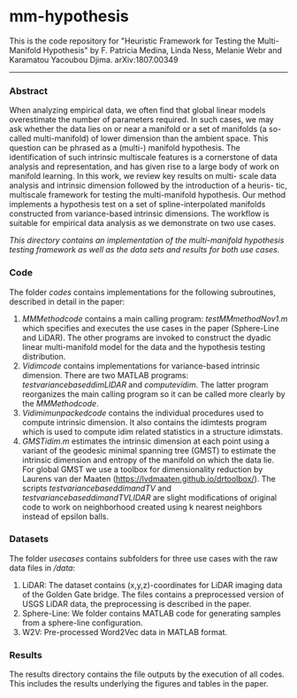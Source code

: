 # mm-hypothesis
This is the code repository for "Heuristic Framework for Testing the Multi-Manifold Hypothesis" by F. Patricia Medina, Linda Ness, Melanie Webr and Karamatou Yacoubou Djima. arXiv:1807.00349

-----------

### Abstract
When analyzing empirical data, we often find that global linear models overestimate the number of parameters required. In such cases, we may ask whether the data lies on or near a manifold or a set of manifolds (a so-called multi-manifold) of lower dimension than the ambient space. This question can be phrased as a (multi-) manifold hypothesis. The identification of such intrinsic multiscale features
is a cornerstone of data analysis and representation, and has given rise to a large body of work on manifold learning. In this work, we review key results on multi- scale data analysis and intrinsic dimension followed by the introduction of a heuris- tic, multiscale framework for testing the multi-manifold hypothesis. Our method implements a hypothesis test on a set of spline-interpolated manifolds constructed from variance-based intrinsic dimensions. The workflow is suitable for empirical data analysis as we demonstrate on two use cases.

*This directory contains an implementation of the multi-manifold hypothesis testing framework as well as the data sets and results for both use cases.*

### Code 
The folder *codes* contains implementations for the following subroutines, described in detail in the paper:
1) _MMMethodcode_ contains a main calling program: _testMMmethodNov1.m_ which specifies and executes the use cases in the paper (Sphere-Line and LiDAR). The other programs are invoked to construct the dyadic linear multi-manifold model for the data and the hypothesis testing distribution.
2) _Vidimcode_ contains implementations for variance-based intrinsic dimension. There are two MATLAB programs: _testvariancebaseddimLIDAR_ and _computevidim_. The latter program reorganizes the main calling program so it can be called more clearly by the _MMMethodcode_.
3) _Vidimimunpackedcode_ contains the individual procedures used to compute intrinsic dimension. It also contains the idimtests program which is used to compute idim related statistics in a structure idimstats.
4) _GMSTidim.m_ estimates the intrinsic dimension at each point using a variant of the geodesic minimal spanning tree (GMST) to estimate the intrinsic dimension and entropy of the manifold on which the data lie. For global GMST we use a toolbox for dimensionality reduction by Laurens van der Maaten (https://lvdmaaten.github.io/drtoolbox/). The scripts _testvariancebaseddimandTV_ and _testvariancebaseddimandTVLIDAR_ are slight modifications of original code to work on neighborhood created using k nearest neighbors instead of epsilon balls.

### Datasets
The folder *usecases* contains subfolders for three use cases with the raw data files in _/data_:
1) LiDAR: The dataset contains (x,y,z)-coordinates for LiDAR imaging data of the Golden Gate bridge. The files contains a preprocessed version of USGS LiDAR data, the preprocessing is described in the paper.
2) Sphere-Line: We folder contains MATLAB code for generating samples from a sphere-line configuration.
3) W2V: Pre-processed Word2Vec data in MATLAB format.

### Results 
The results directory contains the file outputs by the execution of all codes. This includes the results underlying the figures and tables in the paper.






